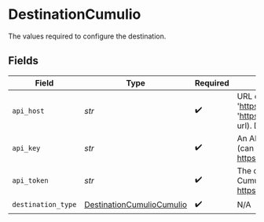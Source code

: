 # DestinationCumulio

The values required to configure the destination.


## Fields

| Field                                                                                                                                          | Type                                                                                                                                           | Required                                                                                                                                       | Description                                                                                                                                    |
| ---------------------------------------------------------------------------------------------------------------------------------------------- | ---------------------------------------------------------------------------------------------------------------------------------------------- | ---------------------------------------------------------------------------------------------------------------------------------------------- | ---------------------------------------------------------------------------------------------------------------------------------------------- |
| `api_host`                                                                                                                                     | *str*                                                                                                                                          | :heavy_check_mark:                                                                                                                             | URL of the Cumul.io API (e.g. 'https://api.cumul.io', 'https://api.us.cumul.io', or VPC-specific API url). Defaults to 'https://api.cumul.io'. |
| `api_key`                                                                                                                                      | *str*                                                                                                                                          | :heavy_check_mark:                                                                                                                             | An API key generated in Cumul.io's platform (can be generated here: https://app.cumul.io/start/profile/integration).                           |
| `api_token`                                                                                                                                    | *str*                                                                                                                                          | :heavy_check_mark:                                                                                                                             | The corresponding API token generated in Cumul.io's platform (can be generated here: https://app.cumul.io/start/profile/integration).          |
| `destination_type`                                                                                                                             | [DestinationCumulioCumulio](../../models/shared/destinationcumuliocumulio.md)                                                                  | :heavy_check_mark:                                                                                                                             | N/A                                                                                                                                            |